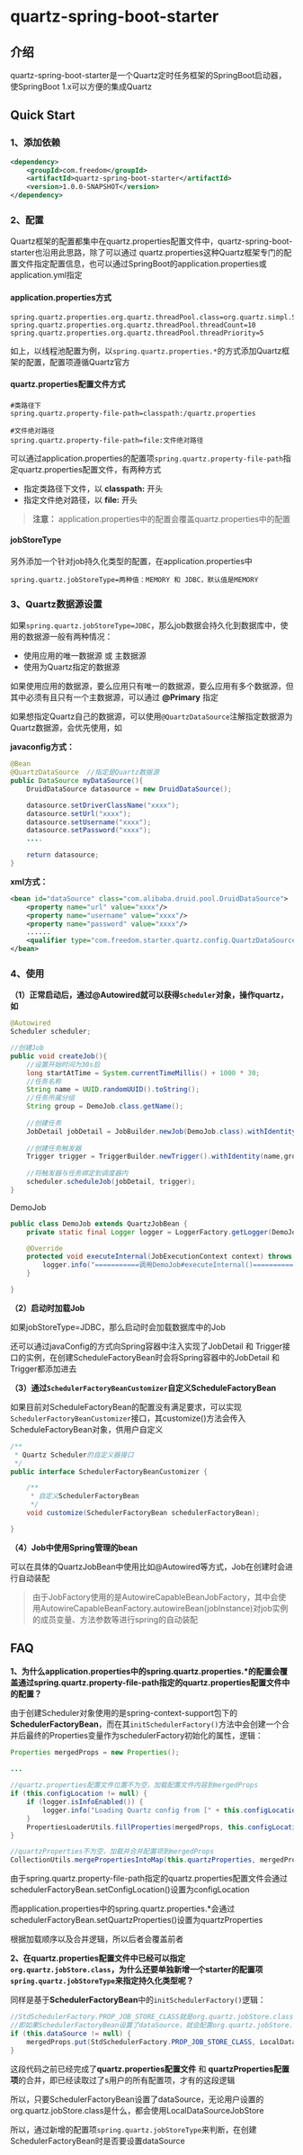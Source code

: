 # quartz-spring-boot-starter

## 介绍

quartz-spring-boot-starter是一个Quartz定时任务框架的SpringBoot启动器，使SpringBoot 1.x可以方便的集成Quartz



## Quick Start

### 1、添加依赖

```xml
<dependency>
    <groupId>com.freedom</groupId>
    <artifactId>quartz-spring-boot-starter</artifactId>
    <version>1.0.0-SNAPSHOT</version>
</dependency>
```



### 2、配置

Quartz框架的配置都集中在quartz.properties配置文件中，quartz-spring-boot-starter也沿用此思路，除了可以通过 quartz.properties这种Quartz框架专门的配置文件指定配置信息，也可以通过SpringBoot的application.properties或application.yml指定

#### application.properties方式

```properties
spring.quartz.properties.org.quartz.threadPool.class=org.quartz.simpl.SimpleThreadPool
spring.quartz.properties.org.quartz.threadPool.threadCount=10
spring.quartz.properties.org.quartz.threadPool.threadPriority=5
```

如上，以线程池配置为例，以`spring.quartz.properties.*`的方式添加Quartz框架的配置，配置项遵循Quartz官方



#### quartz.properties配置文件方式

```properties
#类路径下
spring.quartz.property-file-path=classpath:/quartz.properties

#文件绝对路径
spring.quartz.property-file-path=file:文件绝对路径
```

可以通过application.properties的配置项`spring.quartz.property-file-path`指定quartz.properties配置文件，有两种方式

- 指定类路径下文件，以 **classpath:** 开头
- 指定文件绝对路径，以 **file:** 开头

> **注意：** application.properties中的配置会覆盖quartz.properties中的配置



#### jobStoreType

另外添加一个针对job持久化类型的配置，在application.properties中

```properties
spring.quartz.jobStoreType=两种值：MEMORY 和 JDBC，默认值是MEMORY
```



### 3、Quartz数据源设置

如果`spring.quartz.jobStoreType=JDBC`，那么job数据会持久化到数据库中，使用的数据源一般有两种情况：

- 使用应用的唯一数据源 或 主数据源
- 使用为Quartz指定的数据源

如果使用应用的数据源，要么应用只有唯一的数据源，要么应用有多个数据源，但其中必须有且只有一个主数据源，可以通过 **@Primary** 指定

如果想指定Quartz自己的数据源，可以使用`@QuartzDataSource`注解指定数据源为Quartz数据源，会优先使用，如

**javaconfig方式：**

```java
@Bean
@QuartzDataSource  //指定是Quartz数据源
public DataSource myDataSource(){
    DruidDataSource datasource = new DruidDataSource();

    datasource.setDriverClassName("xxxx");
    datasource.setUrl("xxxx");
    datasource.setUsername("xxxx");
    datasource.setPassword("xxxx");
    ....

    return datasource;
}
```



**xml方式：**

```xml
<bean id="dataSource" class="com.alibaba.druid.pool.DruidDataSource">
    <property name="url" value="xxxx"/>
    <property name="username" value="xxxx"/>
    <property name="password" value="xxxx"/>
    ......
    <qualifier type="com.freedom.starter.quartz.config.QuartzDataSource" />  <!-- 指定是Quartz数据源 -->
</bean>
```



### 4、使用

**（1）正常启动后，通过@Autowired就可以获得`Scheduler`对象，操作quartz，如**

```java
@Autowired
Scheduler scheduler;

//创建Job
public void createJob(){
    //设置开始时间为30s后
    long startAtTime = System.currentTimeMillis() + 1000 * 30;
    //任务名称
    String name = UUID.randomUUID().toString();
    //任务所属分组
    String group = DemoJob.class.getName();
    
    //创建任务
    JobDetail jobDetail = JobBuilder.newJob(DemoJob.class).withIdentity(name,group).build();
    
    //创建任务触发器
    Trigger trigger = TriggerBuilder.newTrigger().withIdentity(name,group).startAt(new Date(startAtTime)).build();
    
    //将触发器与任务绑定到调度器内
    scheduler.scheduleJob(jobDetail, trigger);
}
```

DemoJob

```java
public class DemoJob extends QuartzJobBean {
    private static final Logger logger = LoggerFactory.getLogger(DemoJob.class);

    @Override
    protected void executeInternal(JobExecutionContext context) throws JobExecutionException {
        logger.info("===========调用DemoJob#executeInternal()============");
    }

}
```



**（2）启动时加载Job**

如果jobStoreType=JDBC，那么启动时会加载数据库中的Job

还可以通过javaConfig的方式向Spring容器中注入实现了JobDetail 和 Trigger接口的实例，在创建ScheduleFactoryBean时会将Spring容器中的JobDetail 和 Trigger都添加进去



**（3）通过`SchedulerFactoryBeanCustomizer`自定义ScheduleFactoryBean**

如果目前对ScheduleFactoryBean的配置没有满足要求，可以实现`SchedulerFactoryBeanCustomizer`接口，其customize()方法会传入ScheduleFactoryBean对象，供用户自定义

```java
/**
 * Quartz Scheduler的自定义器接口
 */
public interface SchedulerFactoryBeanCustomizer {

	/**
	 * 自定义SchedulerFactoryBean
	 */
	void customize(SchedulerFactoryBean schedulerFactoryBean);

}
```



**（4）Job中使用Spring管理的bean**

可以在具体的QuartzJobBean中使用比如@Autowired等方式，Job在创建时会进行自动装配

> 由于JobFactory使用的是AutowireCapableBeanJobFactory，其中会使用AutowireCapableBeanFactory.autowireBean(jobInstance)对job实例的成员变量、方法参数等进行spring的自动装配



## FAQ

**1、为什么application.properties中的spring.quartz.properties.\*的配置会覆盖通过spring.quartz.property-file-path指定的quartz.properties配置文件中的配置？**

由于创建Scheduler对象使用的是spring-context-support包下的**SchedulerFactoryBean**，而在其`initSchedulerFactory()`方法中会创建一个合并后最终的Properties变量作为schedulerFactory初始化的属性，逻辑：

```java
Properties mergedProps = new Properties();

...
    
//quartz.properties配置文件位置不为空，加载配置文件内容到mergedProps
if (this.configLocation != null) {
	if (logger.isInfoEnabled()) {
		logger.info("Loading Quartz config from [" + this.configLocation + "]");
	}
	PropertiesLoaderUtils.fillProperties(mergedProps, this.configLocation);
}

//quartzProperties不为空，加载并合并配置项到mergedProps
CollectionUtils.mergePropertiesIntoMap(this.quartzProperties, mergedProps);
```

由于spring.quartz.property-file-path指定的quartz.properties配置文件会通过schedulerFactoryBean.setConfigLocation()设置为configLocation

而application.properties中的spring.quartz.properties.*会通过schedulerFactoryBean.setQuartzProperties()设置为quartzProperties

根据加载顺序以及合并逻辑，所以后者会覆盖前者



**2、在quartz.properties配置文件中已经可以指定`org.quartz.jobStore.class`，为什么还要单独新增一个starter的配置项`spring.quartz.jobStoreType`来指定持久化类型呢？**

同样是基于**SchedulerFactoryBean**中的`initSchedulerFactory()`逻辑：

```java
//StdSchedulerFactory.PROP_JOB_STORE_CLASS就是org.quartz.jobStore.class
//即如果SchedulerFactoryBean设置了dataSource，就会配置org.quartz.jobStore.class=org.springframework.scheduling.quartz.LocalDataSourceJobStore
if (this.dataSource != null) {
	mergedProps.put(StdSchedulerFactory.PROP_JOB_STORE_CLASS, LocalDataSourceJobStore.class.getName());
}
```

这段代码之前已经完成了**quartz.properties配置文件** 和 **quartzProperties配置项**的合并，即已经读取过了s用户的所有配置项，才有的这段逻辑

所以，只要SchedulerFactoryBean设置了dataSource，无论用户设置的org.quartz.jobStore.class是什么，都会使用LocalDataSourceJobStore

所以，通过新增的配置项`spring.quartz.jobStoreType`来判断，在创建SchedulerFactoryBean时是否要设置dataSource










